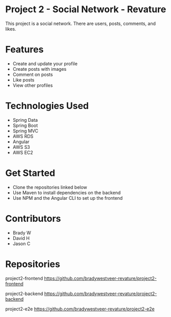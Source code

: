 # Project 2 - Social Network - Revature

This project is a social network. There are users, posts, comments, and likes.

# Features
- Create and update your profile
- Create posts with images
- Comment on posts
- Like posts
- View other profiles

# Technologies Used
- Spring Data
- Spring Boot
- Spring MVC
- AWS RDS
- Angular
- AWS S3
- AWS EC2

# Get Started
- Clone the repositories linked below
- Use Maven to install dependencies on the backend
- Use NPM and the Angular CLI to set up the frontend

# Contributors
- Brady W
- David H
- Jason C

# Repositories
project2-frontend https://github.com/bradywestveer-revature/project2-frontend

project2-backend https://github.com/bradywestveer-revature/project2-backend

project2-e2e https://github.com/bradywestveer-revature/project2-e2e
